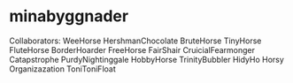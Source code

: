 # minabyggnader

Collaborators: 
	WeeHorse
	HershmanChocolate
	BruteHorse
	TinyHorse
	FluteHorse
	BorderHoarder
	FreeHorse
	FairShair
	CruicialFearmonger
	Catapstrophe
	PurdyNightinggale
	HobbyHorse
	TrinityBubbler
	HidyHo
	Horsy
	Organizazation
	ToniToniFloat
